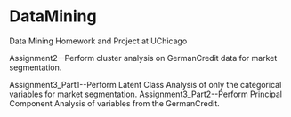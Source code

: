 # DataMining
Data Mining Homework and Project at UChicago

Assignment2--Perform cluster analysis on GermanCredit data for market segmentation.

Assignment3_Part1--Perform Latent Class Analysis of only the categorical variables for market segmentation.
Assignment3_Part2--Perform Principal Component Analysis of variables from the GermanCredit.
